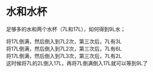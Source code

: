 # 水和水杯

足够多的水和两个水杯（7L和17L），如何得到9L水；  

将17L倒满，然后倒入到7L2次，第三次后，7L有3L  
将17L倒满，然后倒入到7L2次，第三次后，7L有6L  
将17L倒满，然后倒入到7L3次，第三次后，7L有2L  
这时候将7L的2L倒入17L，再将7L倒满倒入17L就可以等到9L了
